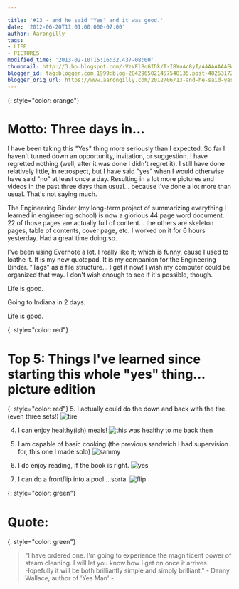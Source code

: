 ```yaml
---

title: '#13 - and he said "Yes" and it was good.'
date: '2012-06-20T11:01:00.000-07:00'
author: Aarongilly
tags:
- LIFE
- PICTURES
modified_time: '2013-02-10T15:16:32.437-08:00'
thumbnail: http://3.bp.blogspot.com/-VzVFlBqGIDk/T-IBXuAc8yI/AAAAAAAAEWI/MM9i7MpI3uY/s72-c/IMG_20120619_164627.jpg
blogger_id: tag:blogger.com,1999:blog-2842965021457548135.post-4825317298028078609
blogger_orig_url: https://www.aarongilly.com/2012/06/13-and-he-said-yes-and-it-was-good.html
---
```


{: style="color: orange"}
# Motto: Three days in...

I have been taking this "Yes" thing more seriously than I expected. So far I haven't turned down an opportunity, invitation, or suggestion. I have regretted nothing (well, after it was done I didn't regret it). I still have done relatively little, in retrospect, but I have said "yes" when I would otherwise have said "no" at least once a day. Resulting in a lot more pictures and videos in the past three days than usual... because I've done a lot more than usual. That's not saying much.

The Engineering Binder (my long-term project of summarizing everything I learned in engineering school) is now a glorious 44 page word document. 22 of those pages are actually full of content... the others are skeleton pages, table of contents, cover page, etc. I worked on it for 6 hours yesterday. Had a great time doing so.

I've been using Evernote a lot. I really like it; which is funny, cause I used to loathe it. It is my new quotepad. It is my companion for the Engineering Binder. "Tags" as a file structure... I get it now! I wish my computer could be organized that way. I don't wish enough to see if it's possible, though.

Life is good.

Going to Indiana in 2 days.

Life is good.

{: style="color: red"}
# Top 5: Things I've learned since starting this whole "yes" thing... picture edition
{: style="color: red"}
5. I actually could do the down and back with the tire (even three sets!)
![tire](http://3.bp.blogspot.com/-VzVFlBqGIDk/T-IBXuAc8yI/AAAAAAAAEWI/MM9i7MpI3uY/s1600/IMG_20120619_164627.jpg)

4. I can enjoy healthy(ish) meals!
![this was healthy to me back then](http://1.bp.blogspot.com/-eb1szu0MVwM/T-IAcmSCSVI/AAAAAAAAEWA/0nqFU3szjKo/s1600/IMG_20120619_190753.jpg)

3. I am capable of basic cooking (the previous sandwich I had supervision for, this one I made solo)
![sammy](http://3.bp.blogspot.com/-zxVQOIAr9nI/T-IAMatcDNI/AAAAAAAAEV4/yu21geanONE/s1600/IMG_20120620_112854.jpg)

2. I do enjoy reading, if the book is right.
![yes](http://1.bp.blogspot.com/-rU_ZUhbuVFc/T-IAAFA4b6I/AAAAAAAAEVw/BCXmVgJ0Q5M/s1600/IMG_20120620_113028.jpg)

1. I can do a frontflip into a pool... sorta.
![flip](http://1.bp.blogspot.com/-GUMgRx7FKz8/T-H_z3ih1bI/AAAAAAAAEVo/ay2s1XMZ6Yw/s1600/Frontflip.png)

{: style="color: green"}
# Quote:
{: style="color: green"}
> "I have ordered one. I'm going to experience the magnificent power of steam cleaning. I will let you know how I get on once it arrives. Hopefully it will be both brilliantly simple and simply brilliant." - Danny Wallace, author of 'Yes Man' -